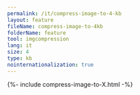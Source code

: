 ```yaml
---
permalink: /it/compress-image-to-4-kb
layout: feature
fileName: compress-image-to-4kb
folderName: feature
tool: imgcompression
lang: it
size: 4
type: kb
nointernationalization: true
---
```

{%- include compress-image-to-X.html -%}       
